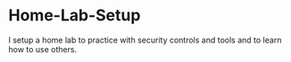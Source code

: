 # Home-Lab-Setup
I setup a home lab to practice with security controls and tools and to learn how to use others. 
